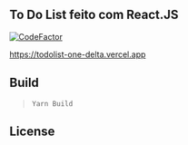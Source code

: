 ## To Do List feito com React.JS

[![CodeFactor](https://www.codefactor.io/repository/github/jonathsilva/todolist/badge/main)](https://www.codefactor.io/repository/github/jonathsilva/todolist/overview/main)

https://todolist-one-delta.vercel.app

## Build
> `Yarn Build`

## License
